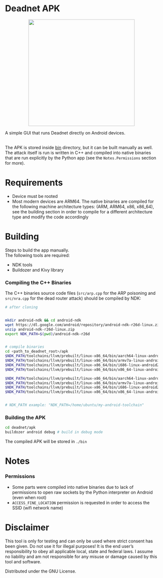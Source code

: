 # Deadnet APK
<p align="center"><img src="https://github.com/flashnuke/deadnet/assets/59119926/fbb72f10-764c-4272-aa8c-8623f34b8ba2" width="350" ></p>
A simple GUI that runs Deadnet directly on Android devices. </br> </br>

The APK is stored inside [bin](https://github.com/flashnuke/deadnet/tree/main/apk/bin) directory, but it can be built manually as well.
</br>The attack itself is run is written in C++ and compiled into native binaries that are run explicitly by the Python app (see the `Notes.Permissions` section for more).

# Requirements
* Device must be rooted
* Most modern devices are ARM64. The native binaries are compiled for the following machine architecture types: (ARM, ARM64, x86, x86_64), see the building section in order to compile for a different architecture type and modify the code accordingly


# Building 
Steps to build the app manually. </br>
The following tools are required:
* NDK tools
* Buildozer and Kivy library

### Compiling the C++ Binaries
The C++ binaries source code files (`src/arp.cpp` for the ARP poisoning and `src/nra.cpp` for the dead router attack) should be compiled by NDK:
```bash
# after cloning


mkdir android-ndk && cd android-ndk
wget https://dl.google.com/android/repository/android-ndk-r26d-linux.zip
unzip android-ndk-r26d-linux.zip
export NDK_PATH=$(pwd)/android-ndk-r26d


# compile binaries
cd <path_to_deadnet_root>/apk
$NDK_PATH/toolchains/llvm/prebuilt/linux-x86_64/bin/aarch64-linux-android29-clang++ -static -o assets/nra.arm64 src/nra.cpp
$NDK_PATH/toolchains/llvm/prebuilt/linux-x86_64/bin/armv7a-linux-androideabi29-clang++ -static -o assets/nra.arm src/nra.cpp
$NDK_PATH/toolchains/llvm/prebuilt/linux-x86_64/bin/i686-linux-android29-clang++ -static -o assets/nra.x86 src/nra.cpp
$NDK_PATH/toolchains/llvm/prebuilt/linux-x86_64/bin/x86_64-linux-android29-clang++ -static -o assets/nra.x86_64 src/nra.cpp

$NDK_PATH/toolchains/llvm/prebuilt/linux-x86_64/bin/aarch64-linux-android29-clang++ -static -o assets/arp.arm64 src/arp.cpp
$NDK_PATH/toolchains/llvm/prebuilt/linux-x86_64/bin/armv7a-linux-androideabi29-clang++ -static -o assets/arp.arm src/arp.cpp
$NDK_PATH/toolchains/llvm/prebuilt/linux-x86_64/bin/i686-linux-android29-clang++ -static -o assets/arp.x86 src/arp.cpp
$NDK_PATH/toolchains/llvm/prebuilt/linux-x86_64/bin/x86_64-linux-android29-clang++ -static -o assets/arp.x86_64 src/arp.cpp


# NDK_PATH example: "NDK_PATH=/home/ubuntu/my-android-toolchain"
```

### Building the APK

```bash
cd deadnet/apk
buildozer android debug # build in debug mode
```
The compiled APK will be stored in `./bin`

# Notes
### Permissions
* Some parts were compiled into native binaries due to lack of permissions to open raw sockets by the Python interpreter on Android (even when root)
* `ACCESS_FINE_LOCATION` permission is requested in order to access the SSID (wifi network name)


# Disclaimer

This tool is only for testing and can only be used where strict consent has been given. Do not use it for illegal purposes! It is the end user’s responsibility to obey all applicable local, state and federal laws. I assume no liability and am not responsible for any misuse or damage caused by this tool and software.

Distributed under the GNU License.
